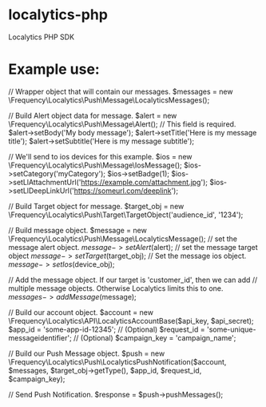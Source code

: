 # localytics-php
Localytics PHP SDK

# Example use:

// Wrapper object that will contain our messages.
$messages = new \Frequency\Localytics\Push\Message\LocalyticsMessages();

// Build Alert object data for message.
$alert = new \Frequency\Localytics\Push\Message\Alert();
// This field is required.
$alert->setBody('My body message');
$alert->setTitle('Here is my message title');
$alert->setSubtitle('Here is my message subtitle');

// We'll send to ios devices for this example.
$ios = new \Frequency\Localytics\Push\Message\IosMessage();
$ios->setCategory('myCategory');
$ios->setBadge(1);
$ios->setLlAttachmentUrl('https://example.com/attachment.jpg');
$ios->setLlDeepLinkUrl('https://someurl.com/deeplink');

// Build Target object for message.
$target_obj = new \Frequency\Localytics\Push\Target\TargetObject('audience_id', '1234');

// Build message object.
$message = new \Frequency\Localytics\Push\Message\LocalyticsMessage();
// set the message alert object.
$message->setAlert($alert);
// set the message target object
$message->setTarget($target_obj);
// Set the message ios object.
$message->setIos($device_obj);

// Add the message object.  If our target is 'customer_id', then we can add
// multiple message objects.  Otherwise Localytics limits this to one.
$messages->addMessage($message);

// Build our account object.
$account = new \Frequency\Localytics\API\LocalyticsAccountBase($api_key, $api_secret);
$app_id = 'some-app-id-12345';
// (Optional)
$request_id = 'some-unique-messageidentifier';
// (Optional)
$campaign_key = 'campaign_name';

// Build our Push Message object.
$push = new \Frequency\Localytics\Push\LocalyticsPushNotification($account, $messages, $target_obj->getType(), $app_id, $request_id, $campaign_key);

// Send Push Notification.
$response = $push->pushMessages();

